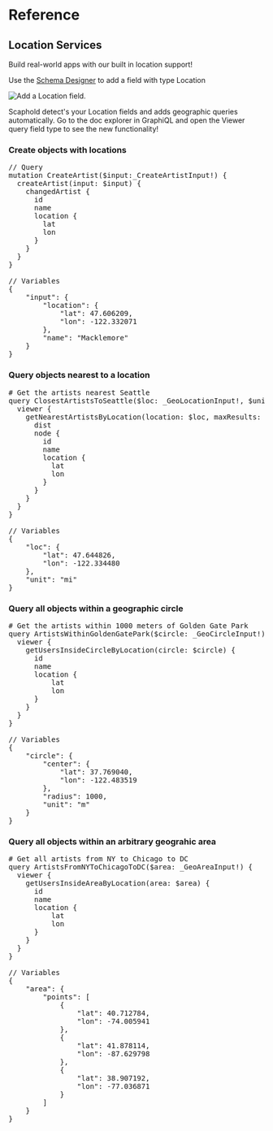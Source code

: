 # Reference

## Location Services

Build real-world apps with our built in location support!

Use the [Schema Designer](https://scaphold.io/apps) to add a field with type Location

<img src="images/news/location-field.png" alt="Add a Location field.">

Scaphold detect's your Location fields and adds geographic queries automatically. Go to the doc explorer in GraphiQL and open the Viewer query field type to see the new functionality!

### Create objects with locations

<pre class="left">
// Query
mutation CreateArtist($input:_CreateArtistInput!) {
  createArtist(input: $input) {
    changedArtist {
      id
      name
      location {
        lat
        lon
      }
    }
  }
}

// Variables
{
    "input": {
        "location": {
            "lat": 47.606209,
            "lon": -122.332071
        },
        "name": "Macklemore"
    }
}
</pre>

### Query objects nearest to a location

<pre class="left">
# Get the artists nearest Seattle
query ClosestArtistsToSeattle($loc: _GeoLocationInput!, $unit: _GeoUnit) {
  viewer {
    getNearestArtistsByLocation(location: $loc, maxResults: 30, maxDist: 100, unit: $unit) {
      dist
      node {
        id
        name
        location {
          lat
          lon
        }
      }
    }
  }
}

// Variables
{
    "loc": {
        "lat": 47.644826,
        "lon": -122.334480
    },
    "unit": "mi"
}
</pre>

### Query all objects within a geographic circle

<pre class="left">
# Get the artists within 1000 meters of Golden Gate Park
query ArtistsWithinGoldenGatePark($circle: _GeoCircleInput!) {
  viewer {
    getUsersInsideCircleByLocation(circle: $circle) {
      id
      name
      location {
          lat
          lon
      }
    }
  }
}

// Variables
{
    "circle": {
        "center": {
            "lat": 37.769040,
            "lon": -122.483519
        },
        "radius": 1000,
        "unit": "m"
    }
}
</pre>

### Query all objects within an arbitrary geograhic area

<pre class="left">
# Get all artists from NY to Chicago to DC
query ArtistsFromNYToChicagoToDC($area: _GeoAreaInput!) {
  viewer {
    getUsersInsideAreaByLocation(area: $area) {
      id
      name
      location {
          lat
          lon
      }
    }
  }
}

// Variables
{
    "area": {
        "points": [
            {
                "lat": 40.712784,
                "lon": -74.005941
            },
            {
                "lat": 41.878114,
                "lon": -87.629798
            },
            {
                "lat": 38.907192,
                "lon": -77.036871
            }
        ]
    }
}
</pre>

